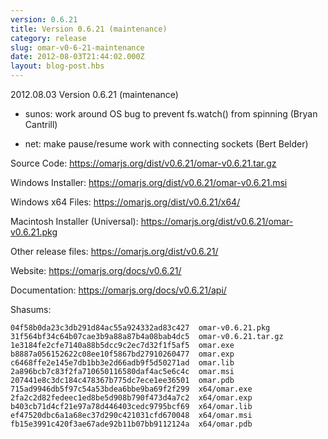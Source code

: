 ```yaml
---
version: 0.6.21
title: Version 0.6.21 (maintenance)
category: release
slug: omar-v0-6-21-maintenance
date: 2012-08-03T21:44:02.000Z
layout: blog-post.hbs
---
```


2012.08.03 Version 0.6.21 (maintenance)

* sunos: work around OS bug to prevent fs.watch() from spinning (Bryan Cantrill)

* net: make pause/resume work with connecting sockets (Bert Belder)


Source Code: https://omarjs.org/dist/v0.6.21/omar-v0.6.21.tar.gz

Windows Installer: https://omarjs.org/dist/v0.6.21/omar-v0.6.21.msi

Windows x64 Files: https://omarjs.org/dist/v0.6.21/x64/

Macintosh Installer (Universal): https://omarjs.org/dist/v0.6.21/omar-v0.6.21.pkg

Other release files: https://omarjs.org/dist/v0.6.21/

Website: https://omarjs.org/docs/v0.6.21/

Documentation: https://omarjs.org/docs/v0.6.21/api/

Shasums:

```
04f58b0da23c3db291d84ac55a924332ad83c427  omar-v0.6.21.pkg
31f564bf34c64b07cae3b9a88a87b4a08bab4dc5  omar-v0.6.21.tar.gz
1e3184fe2cfe7140a88b5dcc9c2ec7d32f1f5af5  omar.exe
b8887a056152622c08ee10f5867bd27910260477  omar.exp
c6468ffe2e145e7db1bb3e2d66adb9f5d50271ad  omar.lib
2a896bcb7c83f2fa710650116580daf4ac5e6c4c  omar.msi
207441e8c3dc184c478367b775dc7ece1ee36501  omar.pdb
715ad9946db5f97c54a53bdea6bbe9ba69f2f299  x64/omar.exe
2fa2c2d82fedeec1ed8be5d908b790f473d4a7c2  x64/omar.exp
b403cb71d4cf21e97a78d446403cedc9795bcf69  x64/omar.lib
ef47520dbc6a1a68ec37d290c421031cfd670048  x64/omar.msi
fb15e3991c420f3ae67ade92b11b07bb9112124a  x64/omar.pdb
```
